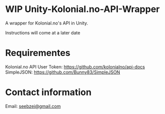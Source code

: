 # WIP Unity-Kolonial.no-API-Wrapper
A wrapper for Kolonial.no's API in Unity.

Instructions will come at a later date

Requirementes
=============
Kolonial.no API User Token: https://github.com/kolonialno/api-docs
SimpleJSON: https://github.com/Bunny83/SimpleJSON

Contact information
===================
Email: seebzei@gmail.com
